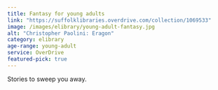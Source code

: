 ```yaml
---
title: Fantasy for young adults
link: "https://suffolklibraries.overdrive.com/collection/1069533"
image: /images/elibrary/young-adult-fantasy.jpg
alt: "Christopher Paolini: Eragon"
category: elibrary
age-range: young-adult
service: OverDrive
featured-pick: true
---
```


Stories to sweep you away.
